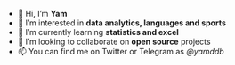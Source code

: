 - 👋 Hi, I’m **Yam**
- 👀 I’m interested in **data analytics, languages and sports**
- 🌱 I’m currently learning **statistics and excel**
- 💞️ I’m looking to collaborate on **open source** projects
- 📫 You can find me on Twitter or Telegram as *@yamddb*

<!---
yamddb/yamddb is a ✨ special ✨ repository because its `README.md` (this file) appears on your GitHub profile.
You can click the Preview link to take a look at your changes.
--->
